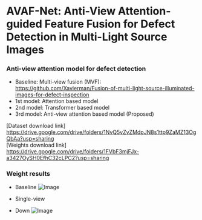 # AVAF-Net: Anti-View Attention-guided Feature Fusion for Defect Detection in Multi-Light Source Images 
### Anti-view attention model for defect detection
- Baseline: Multi-view fusion (MVF): https://github.com/Xavierman/Fusion-of-multi-light-source-illuminated-images-for-defect-inspection
- 1st model: Attention based model
- 2nd model: Transformer based model
- 3rd model: Anti-view attention based model (Proposed)



[Dataset download link] https://drive.google.com/drive/folders/1NvQ5vZvZMdpJN8s1ttp9ZaMZ13OgQbAa?usp=sharing<br>[Weights download link] https://drive.google.com/drive/folders/1FVbF3mjFJx-a3427OySH0EfhC32cLPC2?usp=sharing



### Weight results
- Baseline
![Image](https://github.com/user-attachments/assets/158cb349-0190-4522-b071-a9fa48b39cda)

- Single-view
 * Down
![Image](https://github.com/user-attachments/assets/34b54803-c299-4954-b595-b574734f5232)
